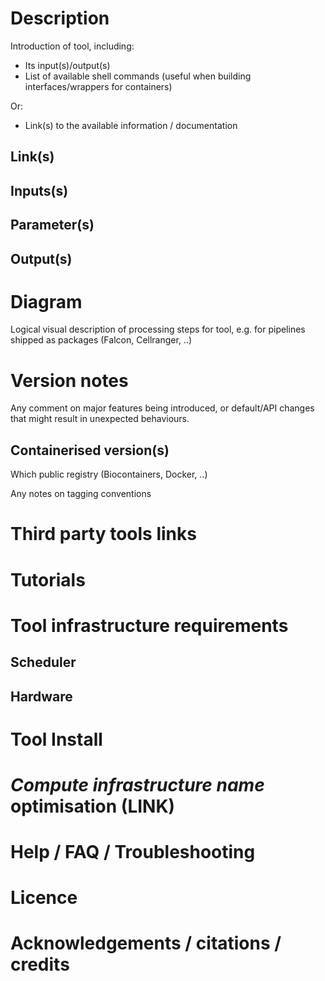 
# Description

Introduction of tool, including:

- Its input(s)/output(s)
- List of available shell commands (useful when building interfaces/wrappers for containers)

Or:

- Link(s) to the available information / documentation

## Link(s)

## Inputs(s)

## Parameter(s)

## Output(s)

# Diagram

Logical visual description of processing steps for tool, e.g. for pipelines shipped as packages (Falcon, Cellranger, ..)

# Version notes

Any comment on major features being introduced, or default/API changes that might result in unexpected behaviours.

## Containerised version(s)

Which public registry (Biocontainers, Docker, ..)

Any notes on tagging conventions

# Third party tools links

# Tutorials

# Tool infrastructure requirements

## Scheduler

## Hardware

# Tool Install

# *Compute infrastructure name* optimisation (**LINK**)

# Help / FAQ / Troubleshooting

# Licence

# Acknowledgements / citations / credits
